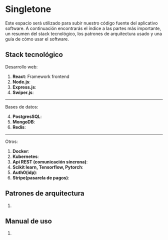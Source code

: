 # Singletone
Este espacio será utilizado para subir nuestro código fuente del aplicativo software. A continuación encontrarás el índice a las partes más importante, un resumen del stack tecnológico, los patrones de arquitectura usado y una guía de cómo usar el software.

## Stack tecnológico
Desarrollo web:  

1. **React**: Framework frontend
2. **Node.js**:
3. **Express.js**:
4. **Swiper.js**:
----
Bases de datos:  

4. **PostgresSQL**:
5. **MongoDB**:
6. **Redis**:
---
Otros:  

1. **Docker**:
2. **Kubernetes**:
3. **Api REST (comunicación síncrona)**:
4. **Scikit learn, Tensorflow, Pytorch**:
5. **Auth0(idp)**:
6. **Stripe(pasarela de pagos)**:

## Patrones de arquitectura
1. 

## Manual de uso
1. 